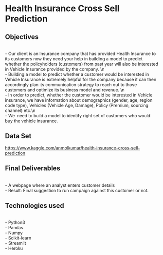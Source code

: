 # Health Insurance Cross Sell Prediction 

## Objectives

<br>- Our client is an Insurance company that has provided Health Insurance to its customers now they need your help in building a model to predict whether the policyholders (customers) from past year will also be interested in Vehicle Insurance provided by the company. \n
<br>- Building a model to predict whether a customer would be interested in Vehicle Insurance is extremely helpful for the company because it can then accordingly plan its communication strategy to reach out to those customers and optimize its business model and revenue. \n
<br>- In order to predict, whether the customer would be interested in Vehicle insurance, we have information about demographics (gender, age, region code type), Vehicles (Vehicle Age, Damage), Policy (Premium, sourcing channel) etc.\n
<br>- We  need to build a model to identify right set of customers who would buy the vehicle insurance.

## Data Set
https://www.kaggle.com/anmolkumar/health-insurance-cross-sell-prediction

## Final Deliverables

<br>- A webpage where an analyst enters customer details
<br>- Result: Final suggestion to run campaign against this customer or not.

## Technologies used

<br>- Python3
<br>- Pandas
<br>- Numpy
<br>- Scikit-learn
<br>- Streamlit
<br>- Heroku
